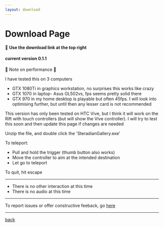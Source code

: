 ```yaml
---
layout: download
---
```

# [](#header-1)Download Page

:gem: **Use the download link at the top right**


#### current version 0.1.1
:poultry_leg: Note on performance :poultry_leg: 

I have tested this on 3 computers

* GTX 1080Ti in graphics workstation, no surprises this works like crazy
* GTX 1070 in laptop- Asus  GL502vs, fps seems pretty solid there
* GTX 970 in my home desktop is playable but often 45fps.  I will look into optimising further, but until then any lesser card is not recommended

This version has only been tested on HTC Vive, but I think it will work on the Rift with touch controllers (but will show the Vive controller).  I will try to test this soon and then update this page if changes are needed  

Unzip the file, and double click the 'SteradianGallery.exe'

To teleport: 
 * Pull and hold the trigger (thumb button also works)
 * Move the controller to aim at the intended destination
 * Let go to teleport

To quit, hit escape 

____

* There is no other interaction at this time
* There is no audio at this time 

____

To report issues or offer constructive feeback, go [here]({{site.issues_url}}) 

____

[back](./)
